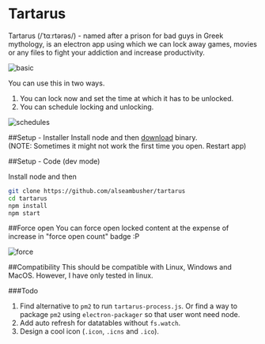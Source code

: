 Tartarus
========

Tartarus (/ˈtɑːrtərəs/) - named after a prison for bad guys in Greek mythology, is an electron app using which we can lock away games, movies or any files to fight your addiction and increase productivity.

![basic](http://i.imgur.com/3lFeiSJ.png)

You can use this in two ways.

1. You can lock now and set the time at which it has to be unlocked.
2. You can schedule locking and unlocking.

![schedules](http://i.imgur.com/TzM9yFD.png)

##Setup - Installer
Install node and then [download](https://github.com/alseambusher/tartarus/releases) binary.  
(NOTE: Sometimes it might not work the first time you open. Restart app)

##Setup - Code (dev mode)

Install node and then

```bash
git clone https://github.com/alseambusher/tartarus
cd tartarus
npm install
npm start
```

##Force open
You can force open locked content at the expense of increase in "force open count" badge :P

![force](http://i.imgur.com/4s6EKJT.png)

##Compatibility
This should be compatible with Linux, Windows and MacOS. However, I have only tested in linux.

###Todo
1. Find alternative to `pm2` to run `tartarus-process.js`. Or find a way to package `pm2` using `electron-packager` so that user wont need node.
2. Add auto refresh for datatables without `fs.watch`.
3. Design a cool icon (`.icon`, `.icns` and `.ico`).

